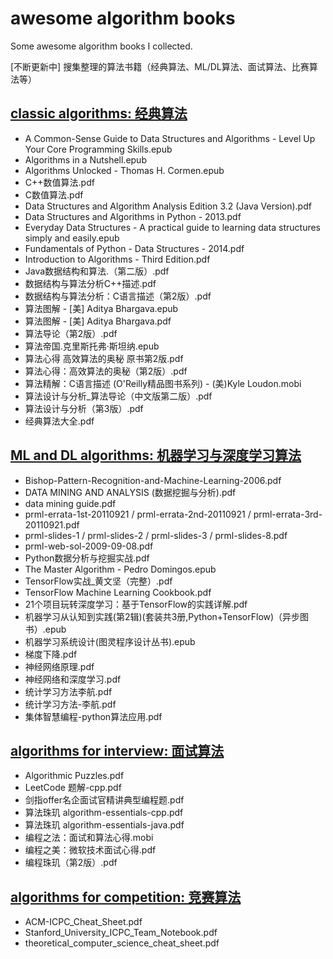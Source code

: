 # awesome algorithm books
Some awesome algorithm books I collected.

[不断更新中] 搜集整理的算法书籍（经典算法、ML/DL算法、面试算法、比赛算法等） 

## [classic algorithms: 经典算法](https://github.com/bat67/awesome-algorithm-books/tree/master/classic%20algorithms)

* A Common-Sense Guide to Data Structures and Algorithms - Level Up Your Core Programming Skills.epub
* Algorithms in a Nutshell.epub
* Algorithms Unlocked - Thomas H. Cormen.epub
* C++数值算法.pdf
* C数值算法.pdf
* Data Structures and Algorithm Analysis Edition 3.2 (Java Version).pdf
* Data Structures and Algorithms in Python - 2013.pdf
* Everyday Data Structures - A practical guide to learning data structures simply and easily.epub
* Fundamentals of Python - Data Structures - 2014.pdf
* Introduction to Algorithms - Third Edition.pdf
* Java数据结构和算法.（第二版）.pdf
* 数据结构与算法分析C++描述.pdf
* 数据结构与算法分析：C语言描述（第2版）.pdf
* 算法图解 - [美] Aditya Bhargava.epub
* 算法图解 - [美] Aditya Bhargava.pdf
* 算法导论（第2版）.pdf
* 算法帝国.克里斯托弗·斯坦纳.epub
* 算法心得 高效算法的奥秘 原书第2版.pdf
* 算法心得：高效算法的奥秘（第2版）.pdf
* 算法精解：C语言描述 (O'Reilly精品图书系列) - (美)Kyle Loudon.mobi
* 算法设计与分析_算法导论（中文版第二版）.pdf
* 算法设计与分析（第3版）.pdf
* 经典算法大全.pdf

## [ML and DL algorithms: 机器学习与深度学习算法](https://github.com/bat67/awesome-algorithm-books/tree/master/ML%20and%20DL%20algorithms)

* Bishop-Pattern-Recognition-and-Machine-Learning-2006.pdf
* DATA MINING AND ANALYSIS (数据挖掘与分析).pdf
* data mining guide.pdf
* prml-errata-1st-20110921 / prml-errata-2nd-20110921 / prml-errata-3rd-20110921.pdf
* prml-slides-1 / prml-slides-2 / prml-slides-3 / prml-slides-8.pdf
* prml-web-sol-2009-09-08.pdf
* Python数据分析与挖掘实战.pdf
* The Master Algorithm - Pedro Domingos.epub
* TensorFlow实战_黄文坚（完整）.pdf
* TensorFlow Machine Learning Cookbook.pdf
* 21个项目玩转深度学习：基于TensorFlow的实践详解.pdf
* 机器学习从认知到实践(第2辑)(套装共3册,Python+TensorFlow)（异步图书）.epub
* 机器学习系统设计(图灵程序设计丛书).epub
* 梯度下降.pdf
* 神经网络原理.pdf
* 神经网络和深度学习.pdf
* 统计学习方法李航.pdf
* 统计学习方法-李航.pdf
* 集体智慧编程-python算法应用.pdf

## [algorithms for interview: 面试算法](https://github.com/bat67/awesome-algorithm-books/tree/master/interview)

* Algorithmic Puzzles.pdf
* LeetCode 题解-cpp.pdf
* 剑指offer名企面试官精讲典型编程题.pdf
* 算法珠玑 algorithm-essentials-cpp.pdf
* 算法珠玑 algorithm-essentials-java.pdf
* 编程之法：面试和算法心得.mobi
* 编程之美：微软技术面试心得.pdf
* 编程珠玑（第2版）.pdf

## [algorithms for competition: 竞赛算法](https://github.com/bat67/awesome-algorithm-books/tree/master/competition)

* ACM-ICPC_Cheat_Sheet.pdf
* Stanford_University_ICPC_Team_Notebook.pdf
* theoretical_computer_science_cheat_sheet.pdf